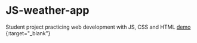 # JS-weather-app
Student project practicing web development with JS, CSS and HTML
[demo](https://raw.githack.com/KimKiva/JS-weather-app/main/weather.html)
{:target="_blank"}
